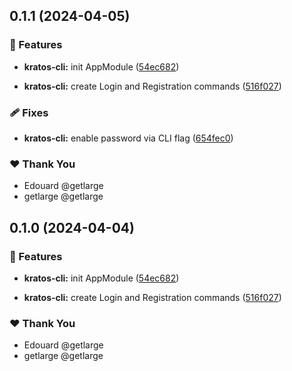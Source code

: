 ## 0.1.1 (2024-04-05)


### 🚀 Features

- **kratos-cli:** init AppModule ([54ec682](https://github.com/getlarge/nestjs-ory-integration/commit/54ec682))

- **kratos-cli:** create Login and Registration commands ([516f027](https://github.com/getlarge/nestjs-ory-integration/commit/516f027))


### 🩹 Fixes

- **kratos-cli:** enable password via CLI flag ([654fec0](https://github.com/getlarge/nestjs-ory-integration/commit/654fec0))


### ❤️  Thank You

- Edouard @getlarge
- getlarge @getlarge

## 0.1.0 (2024-04-04)


### 🚀 Features

- **kratos-cli:** init AppModule ([54ec682](https://github.com/getlarge/nestjs-ory-integration/commit/54ec682))

- **kratos-cli:** create Login and Registration commands ([516f027](https://github.com/getlarge/nestjs-ory-integration/commit/516f027))


### ❤️  Thank You

- Edouard @getlarge
- getlarge @getlarge
